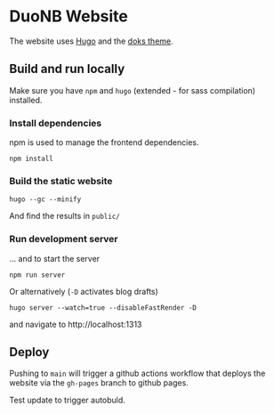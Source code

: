 DuoNB Website
==================

The website uses [Hugo](https://github.com/gohugoio/hugo) and the [doks theme](https://github.com/h-enk/doks).

## Build and run locally

Make sure you have `npm` and `hugo` (extended - for sass compilation) installed.

### Install dependencies

npm is used to manage the frontend dependencies.

    npm install

### Build the static website

    hugo --gc --minify

And find the results in `public/`

### Run development server

... and to start the server

    npm run server

Or alternatively (`-D` activates blog drafts)

    hugo server --watch=true --disableFastRender -D

and navigate to http://localhost:1313

## Deploy

Pushing to `main` will trigger a github actions workflow that deploys the website via the `gh-pages` branch to github pages.

Test update to trigger autobuld.
